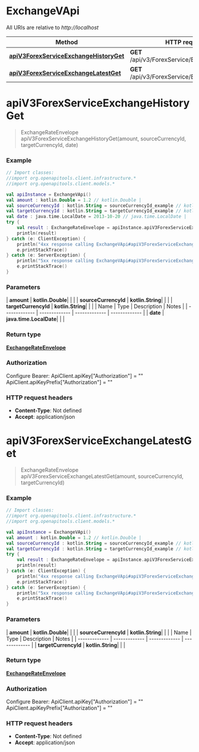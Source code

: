 # ExchangeVApi

All URIs are relative to *http://localhost*

| Method | HTTP request | Description |
| ------------- | ------------- | ------------- |
| [**apiV3ForexServiceExchangeHistoryGet**](ExchangeVApi.md#apiV3ForexServiceExchangeHistoryGet) | **GET** /api/v3/ForexService/Exchange/History |  |
| [**apiV3ForexServiceExchangeLatestGet**](ExchangeVApi.md#apiV3ForexServiceExchangeLatestGet) | **GET** /api/v3/ForexService/Exchange/Latest |  |


<a id="apiV3ForexServiceExchangeHistoryGet"></a>
# **apiV3ForexServiceExchangeHistoryGet**
> ExchangeRateEnvelope apiV3ForexServiceExchangeHistoryGet(amount, sourceCurrencyId, targetCurrencyId, date)



### Example
```kotlin
// Import classes:
//import org.openapitools.client.infrastructure.*
//import org.openapitools.client.models.*

val apiInstance = ExchangeVApi()
val amount : kotlin.Double = 1.2 // kotlin.Double | 
val sourceCurrencyId : kotlin.String = sourceCurrencyId_example // kotlin.String | 
val targetCurrencyId : kotlin.String = targetCurrencyId_example // kotlin.String | 
val date : java.time.LocalDate = 2013-10-20 // java.time.LocalDate | 
try {
    val result : ExchangeRateEnvelope = apiInstance.apiV3ForexServiceExchangeHistoryGet(amount, sourceCurrencyId, targetCurrencyId, date)
    println(result)
} catch (e: ClientException) {
    println("4xx response calling ExchangeVApi#apiV3ForexServiceExchangeHistoryGet")
    e.printStackTrace()
} catch (e: ServerException) {
    println("5xx response calling ExchangeVApi#apiV3ForexServiceExchangeHistoryGet")
    e.printStackTrace()
}
```

### Parameters
| **amount** | **kotlin.Double**|  | |
| **sourceCurrencyId** | **kotlin.String**|  | |
| **targetCurrencyId** | **kotlin.String**|  | |
| Name | Type | Description  | Notes |
| ------------- | ------------- | ------------- | ------------- |
| **date** | **java.time.LocalDate**|  | |

### Return type

[**ExchangeRateEnvelope**](ExchangeRateEnvelope.md)

### Authorization


Configure Bearer:
    ApiClient.apiKey["Authorization"] = ""
    ApiClient.apiKeyPrefix["Authorization"] = ""

### HTTP request headers

 - **Content-Type**: Not defined
 - **Accept**: application/json

<a id="apiV3ForexServiceExchangeLatestGet"></a>
# **apiV3ForexServiceExchangeLatestGet**
> ExchangeRateEnvelope apiV3ForexServiceExchangeLatestGet(amount, sourceCurrencyId, targetCurrencyId)



### Example
```kotlin
// Import classes:
//import org.openapitools.client.infrastructure.*
//import org.openapitools.client.models.*

val apiInstance = ExchangeVApi()
val amount : kotlin.Double = 1.2 // kotlin.Double | 
val sourceCurrencyId : kotlin.String = sourceCurrencyId_example // kotlin.String | 
val targetCurrencyId : kotlin.String = targetCurrencyId_example // kotlin.String | 
try {
    val result : ExchangeRateEnvelope = apiInstance.apiV3ForexServiceExchangeLatestGet(amount, sourceCurrencyId, targetCurrencyId)
    println(result)
} catch (e: ClientException) {
    println("4xx response calling ExchangeVApi#apiV3ForexServiceExchangeLatestGet")
    e.printStackTrace()
} catch (e: ServerException) {
    println("5xx response calling ExchangeVApi#apiV3ForexServiceExchangeLatestGet")
    e.printStackTrace()
}
```

### Parameters
| **amount** | **kotlin.Double**|  | |
| **sourceCurrencyId** | **kotlin.String**|  | |
| Name | Type | Description  | Notes |
| ------------- | ------------- | ------------- | ------------- |
| **targetCurrencyId** | **kotlin.String**|  | |

### Return type

[**ExchangeRateEnvelope**](ExchangeRateEnvelope.md)

### Authorization


Configure Bearer:
    ApiClient.apiKey["Authorization"] = ""
    ApiClient.apiKeyPrefix["Authorization"] = ""

### HTTP request headers

 - **Content-Type**: Not defined
 - **Accept**: application/json

